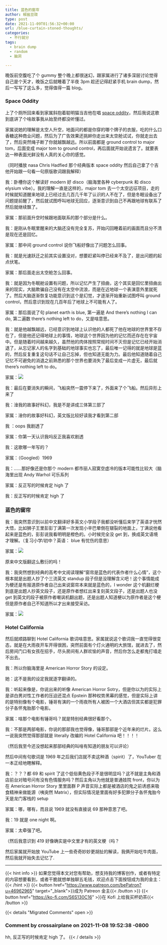 ```yaml
---
title: 蓝色的窗帘
author: 椒盐豆豉
type: post
date: 2021-11-09T01:56:32+00:00
url: /blue-curtain-stoned-thoughts/
categories:
  - 不行就分
tags:
  - brain dump
  - random
  - 脑洞

---
```

晚饭前空腹吃了个 gummy 整个晚上都很迷幻，跟家属进行了诸多深层讨论觉得自己是个天才，晚饭之后就睡着了半夜 3pm 趁还记得赶紧手机 brain dump，然后一写写了这么多，觉得值得一篇 blog。

### **Space Oddity**

上了个厕所回来看到家属斜抱着聪明猫当吉他在唱 [space oddity](https://youtu.be/KaOC9danxNo)，然后我说这歌到底讲了个啥故事我从始至终都没听懂过。

家属说她的理解是太空人升空，地面问的都是你穿的哪个牌子的衣服，吃的什么口香糖这种商业问题，然后为了广告效果还挑衅你走出来太空舱试试，你就走出去了，然后突然绳子断了你就越飘越远。所以前面都是 ground control to major tom，后面变成 major tom to ground control，再后面就开始说遗言了。就要表达一种表面光鲜没有人真的关心你的感觉。

（同时播放 nasa Chris Hadfied 那个经典版本 space oddity 然后自己拿了个吉他开始跟一句看一句原版歌词跟我解释）

我：卧槽你这个解读好 modern 好 disco（脑海里各种 cyberpunk 和 disco elysium vibe）。我的理解一直是这样的，major tom 去一个太空远征项目，走的时候就知道醒来地球上已经过去几百几千年了认识的人不在了，但是冬眠设备出了问题提前醒了，然后就试图呼叫地球无回应，逐渐意识到自己不再跟地球有联系了然后就继续飘了。

家属：那前面升空时候跟地面联系的那个部分是什么。

我：是刚从冬眠里醒来的大脑还没有完全复苏，开始闪回睡着前的画面而且分不清是现在还是回忆。

家属：那中间 ground control 说你飞船好像出了问题怎么回事。

我：就是光速跃迁之前其实设置没对，想要赶紧叫停已经来不及了，是出问题的起点伏笔。

家属：那后面走出太空舱怎么回事。

我：就是因为冬眠舱设置有问题，所以记忆产生了扭曲，这个其实是回忆里扭曲出来的现实，大脑欺骗自己没有在太空中流浪，而是在近地球一个表演意外里就死了。然后大脑逐渐恢复功能意识到这个是幻觉，才逐渐开始重新试图呼叫 ground control，然后意识到现在几百年后了地球上不可能有人了。

家属：那后面说了句 planet earth is blue, 第一遍是 And there’s nothing I can do, 第二遍数 there’s nothing left to do，又是啥意思。

我：就是他越飘越远，已经意识到地球上认识他的人都死了他在地球的世界里不存在了，但是他还记得地球上的事情，地球这个世界因为他的记忆而还存在在宇宙中。但是随着时间越来越久，虽然他的肉体按照常规时间不灭但是记忆已经开始消退了，从忘记家人的名字到基础的地球事实也忘了，最后唯一记得的就是地球是蓝的，然后反复重复这句话不让自己忘掉，但也知道无能为力。最后他知道随着自己记忆不可避免的消退之前熟悉的那个世界也要消失了最后变成一片虚无，最后就 there’s nothing left to do。

家属：![](https://media.douchi.space/douchi/custom_emojis/images/000/040/936/original/58618ae7ad9610ae.png)

我：最后在要消失的瞬间，飞船突然一震停下来了，外面来了个飞船。然后异形上来了

我：淦我的故事好科幻，我是不是讲成三体第三部了

家属：淦你的故事好科幻，英文版比较好读我才看到第二部

我 ：oops 我剧透了

家属：你第一天认识我吗反正我喜欢剧透

我：这歌哪一年写的？

家属：（Googled）1969

我：……那好像还是你那个 modern 都市丽人寂寞空虚冷的版本可能性比较大（脑海里出现 Andy Warhol 可乐系列

家属：反正写的时候肯定 high 了

我：反正写的时候肯定 high 了

### **蓝色的窗帘**

我：我突然意识到以前中文翻译好多英文小学段子我都没听懂后来学了英语才恍然大悟，比如狮子王里彭彭丁满第一次发现小辛巴晕倒在皲裂的地面上，丁满说他看起来是蓝色的，彭彭说我看明明是橙色的。小时候完全没 get 到，换成英文语境才理解。（复习小学/初中？英语： blue 有忧伤的意思）

家属：![](https://media.douchi.space/douchi/custom_emojis/images/000/040/936/original/58618ae7ad9610ae.png)

原来中文版翻这么敷衍的吗！

我：我突然想到经典的高考中文阅读理解“窗帘是蓝色的代表作者什么心情”，这个根本就是出题人抄了个三流英文 standup 段子但是没理解含义吧！这个事情能成为梗还是有报道原作者自己出来说窗帘本来就是蓝色的，I wonder 这个机翻烂梗到底是出题人抄英文段子，还是原作者想红出来复刻英文段子，还是出题人也没 get 到英文的段子被原作者嘲讽机翻出题，还是出题人知道梗以为原作者是这个梗但是原作者自己不知道所以才出来接受采访。

家属：![](https://media.douchi.space/douchi/custom_emojis/images/000/009/619/original/dc0318d0d82ae806.png)

### **Hotel California**

然后就顺路聊到 Hotel California 歌词啥意思。家属就说这个歌词我一直觉得很变态，就是在大雨夜开车开得很困，突然前面有个灯火通明的大旅馆，就进去了，然后房间门口有女孩在招手，尽头房间有人群欢愉的声音，然后你怎么走都鬼打墙走不出去。

我：所以你脑海里是 American Horror Story 的设定。

她：这不是我的设定我就逐字翻译的。

我：听起来像是，你说出来的听像 American Horror Sotry，但是你以为的实际上是讲白男对性工作者的压迫还混点 Epstein 那种权势黑幕的感觉，但是实际上讲的是特别像有个电影，锤哥有演的一个雨夜所有人被困一个大酒店但其实都是犯罪分子各怀鬼胎那个电影。

家属：啥那个电影有锤哥吗？就是特别经典很好看那个。

我：不那是两部电影，你说的那部我也觉得像，锤哥那部是个近年来的烂片。这么一说我突然觉得那部就是 literally 改编的 Hotel California 吧！！！！

（然后我至今还没想起来那部经典的叫啥有知道的朋友可以评论）

然后中间有句歌词是 1969 年之后我们店就不卖这种酒（spirit）了，YouTuber 在一本正经地瞎解释。

我：？？？都 69 和 spirit 了这个低俗黄色段子不是很明显吗？这不就是主角和酒店前台对暗号问有没有色情服务吗？然后主角以为他就是普通妓院 front，你以为在 American Horror Story 里里面群 P 声音实际上都是被酒店的鬼之前诱惑来吸食精神来做能源（咦突然 Matrix），但实际情况是里面有好多犯罪分子各怀鬼胎今天是龙门客栈的 setup

家属：哪，哪有，而且说 1969 就没有直接说 69 那种意思了吧。

我：19 就是 one night 啊。

家属：太牵强了吧。

（然后我意识到 419 好像确实是中文里才有的英文梗（吗？

然后家属就开始放 YouTube 上一些奇奇妙妙更胡扯的解读，我俩开始吃牛肉面，然后我就开始失去记忆了.

---
{{< hint info >}}
如果您觉得本文对您有帮助，想支持我的博客创作，或者有特定的内容想要看到，或者干脆就想单独聊五毛钱，欢迎点击下面按钮成为我的金主：
{{< /hint >}}
{{< button href="https://www.patreon.com/bePatron?u=46962965" target="_blank">}}成为 Patreon 金主{{< /button >}}
{{< button href="https://ko-fi.com/S6S130C16" >}}在 Kofi 上给我买杯奶茶{{< /button >}}

{{< details "Migrated Comments" open >}}
### Comment by crossairplane on 2021-11-08 19:52:38 -0800
hh, 反正写的时候肯定 high 了。
{{< / details >}}